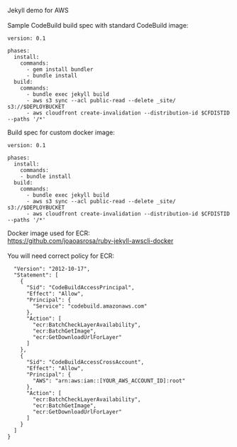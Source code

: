 Jekyll demo for AWS \
\
Sample CodeBuild build spec with standard CodeBuild image:

```
version: 0.1 

phases:
  install:
    commands:
      - gem install bundler
      - bundle install
  build:
    commands:
      - bundle exec jekyll build
      - aws s3 sync --acl public-read --delete _site/ s3://$DEPLOYBUCKET
      - aws cloudfront create-invalidation --distribution-id $CFDISTID --paths '/*'
```
      
Build spec for custom docker image:

```
version: 0.1

phases:
  install:
    commands:
    - bundle install
  build:
    commands:
      - bundle exec jekyll build
      - aws s3 sync --acl public-read --delete _site/ s3://$DEPLOYBUCKET
      - aws cloudfront create-invalidation --distribution-id $CFDISTID --paths '/*'
  ```

Docker image used for ECR:\
https://github.com/joaoasrosa/ruby-jekyll-awscli-docker \
\
You will need correct policy for ECR:

```{
  "Version": "2012-10-17",
  "Statement": [
    {
      "Sid": "CodeBuildAccessPrincipal",
      "Effect": "Allow",
      "Principal": {
        "Service": "codebuild.amazonaws.com"
      },
      "Action": [
        "ecr:BatchCheckLayerAvailability",
        "ecr:BatchGetImage",
        "ecr:GetDownloadUrlForLayer"
      ]
    },
    {
      "Sid": "CodeBuildAccessCrossAccount",
      "Effect": "Allow",
      "Principal": {
        "AWS": "arn:aws:iam::[YOUR_AWS_ACCOUNT_ID]:root"
      },
      "Action": [
        "ecr:BatchCheckLayerAvailability",
        "ecr:BatchGetImage",
        "ecr:GetDownloadUrlForLayer"
      ]
    }
  ]
}
```
